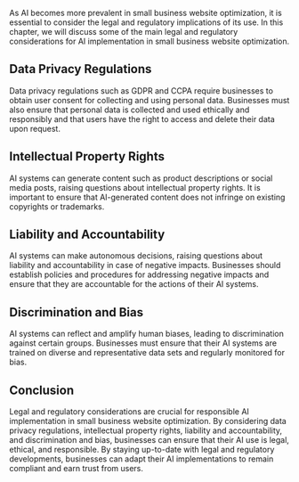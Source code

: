 
As AI becomes more prevalent in small business website optimization, it is essential to consider the legal and regulatory implications of its use. In this chapter, we will discuss some of the main legal and regulatory considerations for AI implementation in small business website optimization.

Data Privacy Regulations
------------------------

Data privacy regulations such as GDPR and CCPA require businesses to obtain user consent for collecting and using personal data. Businesses must also ensure that personal data is collected and used ethically and responsibly and that users have the right to access and delete their data upon request.

Intellectual Property Rights
----------------------------

AI systems can generate content such as product descriptions or social media posts, raising questions about intellectual property rights. It is important to ensure that AI-generated content does not infringe on existing copyrights or trademarks.

Liability and Accountability
----------------------------

AI systems can make autonomous decisions, raising questions about liability and accountability in case of negative impacts. Businesses should establish policies and procedures for addressing negative impacts and ensure that they are accountable for the actions of their AI systems.

Discrimination and Bias
-----------------------

AI systems can reflect and amplify human biases, leading to discrimination against certain groups. Businesses must ensure that their AI systems are trained on diverse and representative data sets and regularly monitored for bias.

Conclusion
----------

Legal and regulatory considerations are crucial for responsible AI implementation in small business website optimization. By considering data privacy regulations, intellectual property rights, liability and accountability, and discrimination and bias, businesses can ensure that their AI use is legal, ethical, and responsible. By staying up-to-date with legal and regulatory developments, businesses can adapt their AI implementations to remain compliant and earn trust from users.
